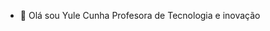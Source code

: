 - 👋 Olá sou Yule Cunha
 Profesora de Tecnologia e inovação 

<!---
YulleCunha/YulleCunha is a ✨ special ✨ repository because its `README.md` (this file) appears on your GitHub profile.
You can click the Preview link to take a look at your changes.
--->
